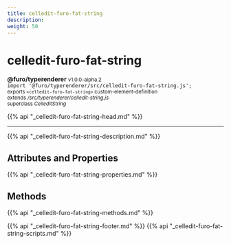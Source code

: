 ```yaml
---
title: celledit-furo-fat-string
description: 
weight: 50
---
```


# celledit-furo-fat-string
**@furo/typerenderer** <small>v1.0.0-alpha.2</small>
<br>`import '@furo/typerenderer/src/celledit-furo-fat-string.js';`<small>
<br>exports `<celledit-furo-fat-string>` custom-element-definition
<br>extends */src/typerenderer/celledit-string.js*
<br>superclass *CelleditString*</small>

{{% api "_celledit-furo-fat-string-head.md" %}}

****



{{% api "_celledit-furo-fat-string-description.md" %}}


## Attributes and Properties
{{% api "_celledit-furo-fat-string-properties.md" %}}



## Methods
{{% api "_celledit-furo-fat-string-methods.md" %}}





{{% api "_celledit-furo-fat-string-footer.md" %}}
{{% api "_celledit-furo-fat-string-scripts.md" %}}
